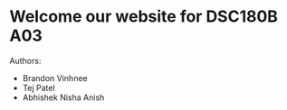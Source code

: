 # Welcome our website for DSC180B A03
Authors:
* Brandon Vinhnee
* Tej Patel
* Abhishek Nisha Anish

